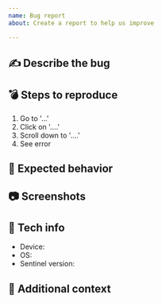 ```yaml
---
name: Bug report
about: Create a report to help us improve

---
```


## :writing_hand: Describe the bug
<!-- A clear and concise description of what the bug is. -->

## :bomb: Steps to reproduce
<!-- How we can reproduce the behavior: -->
1. Go to '...'
2. Click on '....'
3. Scroll down to '....'
4. See error

## :wrench: Expected behavior
<!-- A clear and concise description of what you expected to happen. -->

## :camera: Screenshots
<!-- If applicable, add screenshots to help explain your problem. -->

## :iphone: Tech info
 - Device: <!-- e.g. Pixel 5 -->
 - OS: <!-- e.g. 9.0.0 -->
 - Sentinel version: <!-- e.g. 1.0.1 -->

## :page_facing_up: Additional context
<!-- Add any other context about the problem here. -->